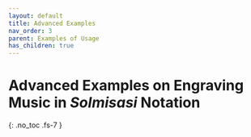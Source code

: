 ```yaml
---
layout: default
title: Advanced Examples
nav_order: 3
parent: Examples of Usage
has_children: true
---
```


# Advanced Examples on Engraving Music in _Solmisasi_ Notation
{: .no_toc .fs-7 }
